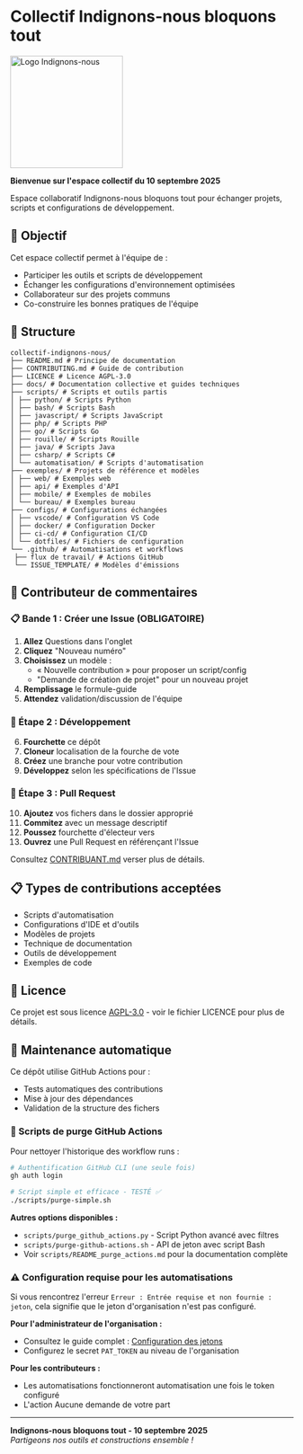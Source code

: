 # Collectif Indignons-nous bloquons tout

<img src="https://indignonsnous.fr/global/img/logo-inbt.svg" alt="Logo Indignons-nous" width="200">

**Bienvenue sur l'espace collectif du 10 septembre 2025**

Espace collaboratif Indignons-nous bloquons tout pour échanger projets, scripts et configurations de développement.

## 🎯 Objectif

Cet espace collectif permet à l'équipe de :

- Participer les outils et scripts de développement
- Échanger les configurations d'environnement optimisées
- Collaborateur sur des projets communs
- Co-construire les bonnes pratiques de l'équipe

## 📁 Structure

```
collectif-indignons-nous/
├── README.md # Principe de documentation
├── CONTRIBUTING.md # Guide de contribution
├── LICENCE # Licence AGPL-3.0
├── docs/ # Documentation collective et guides techniques
├── scripts/ # Scripts et outils partis
│ ├── python/ # Scripts Python
│ ├── bash/ # Scripts Bash
│ ├── javascript/ # Scripts JavaScript
│ ├── php/ # Scripts PHP
│ ├── go/ # Scripts Go
│ ├── rouille/ # Scripts Rouille
│ ├── java/ # Scripts Java
│ ├── csharp/ # Scripts C#
│ └── automatisation/ # Scripts d'automatisation
├── exemples/ # Projets de référence et modèles
│ ├── web/ # Exemples web
│ ├── api/ # Exemples d'API
│ ├── mobile/ # Exemples de mobiles
│ └── bureau/ # Exemples bureau
├── configs/ # Configurations échangées
│ ├── vscode/ # Configuration VS Code
│ ├── docker/ # Configuration Docker
│ ├── ci-cd/ # Configuration CI/CD
│ └── dotfiles/ # Fichiers de configuration
└── .github/ # Automatisations et workflows
 ├── flux de travail/ # Actions GitHub
 └── ISSUE_TEMPLATE/ # Modèles d'émissions
```

## 🤝 Contributeur de commentaires

### 📋 Bande 1 : Créer une Issue (OBLIGATOIRE)

1. **Allez** Questions dans l'onglet
2. **Cliquez** "Nouveau numéro"
3. **Choisissez** un modèle :
   - « Nouvelle contribution » pour proposer un script/config
   - "Demande de création de projet" pour un nouveau projet
4. **Remplissage** le formule-guide
5. **Attendez** validation/discussion de l'équipe

### 🔧 Étape 2 : Développement

6. **Fourchette** ce dépôt
7. **Cloneur** localisation de la fourche de vote
8. **Créez** une branche pour votre contribution
9. **Développez** selon les spécifications de l'Issue

### 🚀 Étape 3 : Pull Request

10. **Ajoutez** vos fichers dans le dossier approprié
11. **Commitez** avec un message descriptif
12. **Poussez** fourchette d'électeur vers
13. **Ouvrez** une Pull Request en référençant l'Issue

Consultez [CONTRIBUANT.md](CONTRIBUANT.md) verser plus de détails.

## 📋 Types de contributions acceptées

- Scripts d'automatisation
- Configurations d'IDE et d'outils
- Modèles de projets
- Technique de documentation
- Outils de développement
- Exemples de code

## 📄 Licence

Ce projet est sous licence [AGPL-3.0](LICENCE) - voir le fichier LICENCE pour plus de détails.

## 🔧 Maintenance automatique

Ce dépôt utilise GitHub Actions pour :

- Tests automatiques des contributions
- Mise à jour des dépendances
- Validation de la structure des fichers

### 🧹 Scripts de purge GitHub Actions

Pour nettoyer l'historique des workflow runs :

```bash
# Authentification GitHub CLI (une seule fois)
gh auth login

# Script simple et efficace - TESTÉ ✅
./scripts/purge-simple.sh
```

**Autres options disponibles :**
- `scripts/purge_github_actions.py` - Script Python avancé avec filtres
- `scripts/purge-github-actions.sh` - API de jeton avec script Bash
- Voir `scripts/README_purge_actions.md` pour la documentation complète

### ⚠️ Configuration requise pour les automatisations

Si vous rencontrez l'erreur `Erreur : Entrée requise et non fournie : jeton`, cela signifie que le jeton d'organisation n'est pas configuré.

**Pour l'administrateur de l'organisation :**

- Consultez le guide complet : [Configuration des jetons](docs/CONFIGURATION_TOKENS.md)
- Configurez le secret `PAT_TOKEN` au niveau de l'organisation

**Pour les contributeurs :**

- Les automatisations fonctionneront automatisation une fois le token configuré
- L'action Aucune demande de votre part

---

**Indignons-nous bloquons tout - 10 septembre 2025**  
_Partigeons nos outils et constructions ensemble !_
